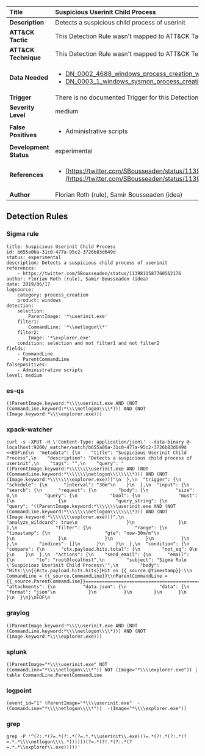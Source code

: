 | Title                    | Suspicious Userinit Child Process       |
|:-------------------------|:------------------|
| **Description**          | Detects a suspicious child process of userinit |
| **ATT&amp;CK Tactic**    |   This Detection Rule wasn't mapped to ATT&amp;CK Tactic yet  |
| **ATT&amp;CK Technique** |  This Detection Rule wasn't mapped to ATT&amp;CK Technique yet  |
| **Data Needed**          | <ul><li>[DN_0002_4688_windows_process_creation_with_commandline](../Data_Needed/DN_0002_4688_windows_process_creation_with_commandline.md)</li><li>[DN_0003_1_windows_sysmon_process_creation](../Data_Needed/DN_0003_1_windows_sysmon_process_creation.md)</li></ul>  |
| **Trigger**              |  There is no documented Trigger for this Detection Rule yet  |
| **Severity Level**       | medium |
| **False Positives**      | <ul><li>Administrative scripts</li></ul>  |
| **Development Status**   | experimental |
| **References**           | <ul><li>[https://twitter.com/SBousseaden/status/1139811587760562176](https://twitter.com/SBousseaden/status/1139811587760562176)</li></ul>  |
| **Author**               | Florian Roth (rule), Samir Bousseaden (idea) |


## Detection Rules

### Sigma rule

```
title: Suspicious Userinit Child Process
id: b655a06a-31c0-477a-95c2-3726b83d649d
status: experimental
description: Detects a suspicious child process of userinit
references:
    - https://twitter.com/SBousseaden/status/1139811587760562176
author: Florian Roth (rule), Samir Bousseaden (idea)
date: 2019/06/17
logsource:
    category: process_creation
    product: windows
detection:
    selection:
        ParentImage: '*\userinit.exe'
    filter1:
        CommandLine: '*\\netlogon\\*'
    filter2:
        Image: '*\explorer.exe'
    condition: selection and not filter1 and not filter2
fields:
    - CommandLine
    - ParentCommandLine
falsepositives:
    - Administrative scripts
level: medium

```





### es-qs
    
```
((ParentImage.keyword:*\\\\userinit.exe AND (NOT (CommandLine.keyword:*\\\\netlogon\\\\*))) AND (NOT (Image.keyword:*\\\\explorer.exe)))
```


### xpack-watcher
    
```
curl -s -XPUT -H \'Content-Type: application/json\' --data-binary @- localhost:9200/_watcher/watch/b655a06a-31c0-477a-95c2-3726b83d649d <<EOF\n{\n  "metadata": {\n    "title": "Suspicious Userinit Child Process",\n    "description": "Detects a suspicious child process of userinit",\n    "tags": "",\n    "query": "((ParentImage.keyword:*\\\\\\\\userinit.exe AND (NOT (CommandLine.keyword:*\\\\\\\\netlogon\\\\\\\\*))) AND (NOT (Image.keyword:*\\\\\\\\explorer.exe)))"\n  },\n  "trigger": {\n    "schedule": {\n      "interval": "30m"\n    }\n  },\n  "input": {\n    "search": {\n      "request": {\n        "body": {\n          "size": 0,\n          "query": {\n            "bool": {\n              "must": [\n                {\n                  "query_string": {\n                    "query": "((ParentImage.keyword:*\\\\\\\\userinit.exe AND (NOT (CommandLine.keyword:*\\\\\\\\netlogon\\\\\\\\*))) AND (NOT (Image.keyword:*\\\\\\\\explorer.exe)))",\n                    "analyze_wildcard": true\n                  }\n                }\n              ],\n              "filter": {\n                "range": {\n                  "timestamp": {\n                    "gte": "now-30m/m"\n                  }\n                }\n              }\n            }\n          }\n        },\n        "indices": []\n      }\n    }\n  },\n  "condition": {\n    "compare": {\n      "ctx.payload.hits.total": {\n        "not_eq": 0\n      }\n    }\n  },\n  "actions": {\n    "send_email": {\n      "email": {\n        "to": "root@localhost",\n        "subject": "Sigma Rule \'Suspicious Userinit Child Process\'",\n        "body": "Hits:\\n{{#ctx.payload.hits.hits}}Hit on {{_source.@timestamp}}:\\n      CommandLine = {{_source.CommandLine}}\\nParentCommandLine = {{_source.ParentCommandLine}}================================================================================\\n{{/ctx.payload.hits.hits}}",\n        "attachments": {\n          "data.json": {\n            "data": {\n              "format": "json"\n            }\n          }\n        }\n      }\n    }\n  }\n}\nEOF\n
```


### graylog
    
```
((ParentImage.keyword:*\\\\userinit.exe AND (NOT (CommandLine.keyword:*\\\\netlogon\\\\*))) AND (NOT (Image.keyword:*\\\\explorer.exe)))
```


### splunk
    
```
((ParentImage="*\\\\userinit.exe" NOT (CommandLine="*\\\\netlogon\\\\*")) NOT (Image="*\\\\explorer.exe")) | table CommandLine,ParentCommandLine
```


### logpoint
    
```
(event_id="1" (ParentImage="*\\\\userinit.exe"  -(CommandLine="*\\\\netlogon\\\\*"))  -(Image="*\\\\explorer.exe"))
```


### grep
    
```
grep -P '^(?:.*(?=.*(?:.*(?=.*.*\\userinit\\.exe)(?=.*(?!.*(?:.*(?=.*.*\\\\netlogon\\\\.*))))))(?=.*(?!.*(?:.*(?=.*.*\\explorer\\.exe)))))'
```



